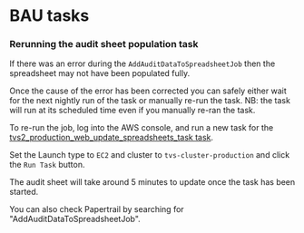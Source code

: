 # BAU tasks


### Rerunning the audit sheet population task

If there was an error during the `AddAuditDataToSpreadsheetJob` then the
spreadsheet may not have been populated fully.

Once the cause of the error has been corrected you can safely either wait for
the next nightly run of the task or manually re-run the task. NB: the task will
run at its scheduled time even if you manually re-ran the task.

To re-run the job, log into the AWS console, and run a new task for the
[tvs2_production_web_update_spreadsheets_task task][task_link].

Set the Launch type to `EC2` and cluster to `tvs-cluster-production` and click the
`Run Task` button.

The audit sheet will take around 5 minutes to update once the task has been started.

You can also check Papertrail by searching for "AddAuditDataToSpreadsheetJob".

[task_link]: https://eu-west-2.console.aws.amazon.com/ecs/home?region=eu-west-2#/taskDefinitions/tvs2_production_web_update_spreadsheets_task/status/ACTIVE
